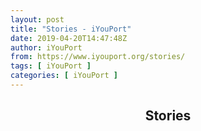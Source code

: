 ```yaml
---
layout: post
title: "Stories - iYouPort"
date: 2019-04-20T14:47:48Z
author: iYouPort
from: https://www.iyouport.org/stories/
tags: [ iYouPort ]
categories: [ iYouPort ]
---
```


<article class="post-89 page type-page status-publish hentry empty-content" id="post-89">
 <header class="entry-header">
  <h1 class="entry-title">
   Stories
  </h1>
 </header>
 <div class="entry-content">
 </div>
</article>
